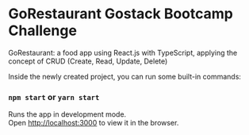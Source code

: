 # GoRestaurant Gostack Bootcamp Challenge
GoRestaurant: a food app using React.js with TypeScript, applying the concept of CRUD (Create, Read, Update, Delete)

Inside the newly created project, you can run some built-in commands:

### `npm start` or `yarn start`

Runs the app in development mode.<br>
Open [http://localhost:3000](http://localhost:3000) to view it in the browser.
